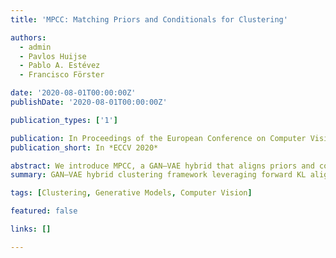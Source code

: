 ```yaml
---
title: 'MPCC: Matching Priors and Conditionals for Clustering'

authors:
  - admin
  - Pavlos Huijse
  - Pablo A. Estévez
  - Francisco Förster

date: '2020-08-01T00:00:00Z'
publishDate: '2020-08-01T00:00:00Z'

publication_types: ['1']

publication: In Proceedings of the European Conference on Computer Vision (ECCV)
publication_short: In *ECCV 2020*

abstract: We introduce MPCC, a GAN–VAE hybrid that aligns priors and conditionals via forward KL divergence, enabling high-quality unsupervised clustering.
summary: GAN–VAE hybrid clustering framework leveraging forward KL alignment.

tags: [Clustering, Generative Models, Computer Vision]

featured: false

links: []

---
```

